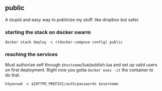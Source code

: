 ## public

A stupid and easy way to publicize my stuff. like dropbox but safer.

### starting the stack on docker swarm
```
docker stack deploy -c <(docker-compose config) public
```

### reaching the services

Must authorize self through ```$hostname```/lua/publish.lua and set up valid users on first deployment. Right now you gotta ```docker exec -it``` the container to do that.


```
htpasswd -c ${HTTPD_PREFIX}/auth/passwords $username
```
